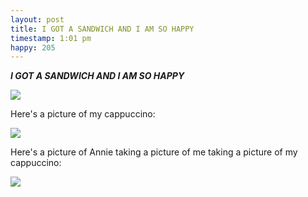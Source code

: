 ```yaml
---
layout: post
title: I GOT A SANDWICH AND I AM SO HAPPY
timestamp: 1:01 pm
happy: 205
---
```


***I GOT A SANDWICH AND I AM SO HAPPY***

![](http://blog.jordan.matelsky.com/photo-journal/images/IMG_0114.jpg)

Here's a picture of my cappuccino:

![](http://blog.jordan.matelsky.com/photo-journal/images/IMG_0113.jpg)

Here's a picture of Annie taking a picture of me taking a picture of my cappuccino:

![](http://blog.jordan.matelsky.com/photo-journal/images/IMG_0111.jpg)
